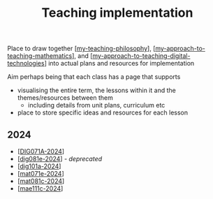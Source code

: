 ﻿---
backlinks:
- title: 'Teaching '
  url: /memex/sense/Teaching/teaching.html
tags: teaching
title: Teaching implementation
type: index
---
Place to draw together [[my-teaching-philosophy]], [[my-approach-to-teaching-mathematics]], and [[my-approach-to-teaching-digital-technologies]] into actual plans and resources for implementation

Aim perhaps being that each class has a page that supports

- visualising the entire term, the lessons within it and the themes/resources between them
    - including details from unit plans, curriculum etc
- place to store specific ideas and resources for each lesson


## 2024

- [[DIG071A-2024]]
- [[dig081e-2024]] - _deprecated_
- [[dig101a-2024]]
- [[mat071e-2024]]
- [[mat081c-2024]]
- [[mae111c-2024]]

[//begin]: # "Autogenerated link references for markdown compatibility"
[my-teaching-philosophy]: ../my-teaching-philosophy "My Teaching Philosophy"
[my-approach-to-teaching-mathematics]: ../Mathematics/my-approach-to-teaching-mathematics "My approach to teaching mathematics"
[my-approach-to-teaching-digital-technologies]: ../Mathematics/my-approach-to-teaching-digital-technologies "My approach to teaching digital technologies"
[DIG071A-2024]: 2024/DIG071A/DIG071A-2024 "DIG071A-2024"
[dig081e-2024]: 2024/DIG081E/dig081e-2024 "DIG081E 2024"
[dig101a-2024]: 2024/DIG101A/dig101a-2024 "DIG101A-2024"
[mat071e-2024]: 2024/MAT071E/mat071e-2024 "mat071e-2024"
[mat081c-2024]: 2024/MAT081C/mat081c-2024 "MAT081C-2024"
[mae111c-2024]: 2024/MAE111C/mae111c-2024 "MAE111C-2024"
[//end]: # "Autogenerated link references"
